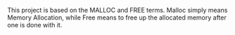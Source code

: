 This project is based on the MALLOC and FREE terms.
Malloc simply means Memory Allocation, while
Free means to free up the allocated memory after one is done with it.
